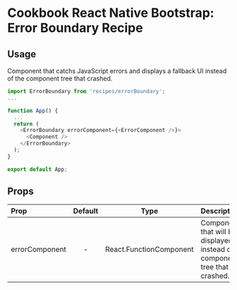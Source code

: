 # Cookbook React Native Bootstrap: Error Boundary Recipe

## Usage

Component that catchs JavaScript errors and displays a fallback UI instead of the component tree that crashed.

``` ts
import ErrorBoundary from 'recipes/errorBoundary';
...

function App() {
  ...
  return (
    <ErrorBoundary errorComponent={<ErrorComponent />}>
      <Component />
    </ErrorBoundary>
  );
}

export default App;
```

## Props

| Prop  | Default  | Type | Description |
| :------------ |:---------------:| :---------------:| :-----|
| errorComponent | - | React.FunctionComponent | Component that will be displayed instead of component tree that crashed. |
